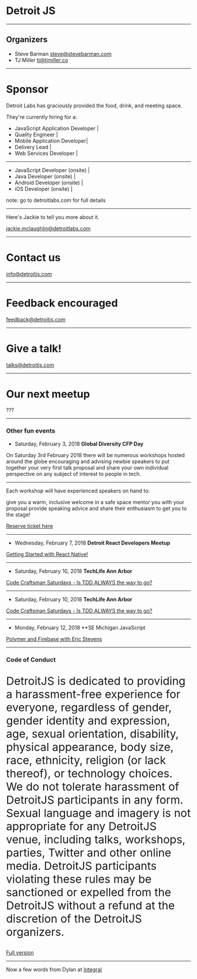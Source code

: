 # Detroit JS

---

## Organizers

- Steve Barman steve@stevebarman.com
- TJ Miller tj@tjmiller.co

--- 

# Sponsor

Detroit Labs has graciously provided the food, drink, and meeting space. 

They're currently hiring for a:

- JavaScript Application Developer |
- Quality Engineer |
- Mobile Application Developer|
- Delivery Lead |
- Web Services Developer |

---

- JavaScript Developer (onsite) |
- Java Developer (onsite) |
- Android Developer (onsite) |
- iOS Developer (onsite) |

note: go to detroitlabs.com for full details

---

Here's Jackie to tell you more about it. 

jackie.mclaughlin@detroitlabs.com

---

# Contact us

info@detroitjs.com

---

# Feedback encouraged

feedback@detroitjs.com

---

# Give a talk!

talks@detroitjs.com

---

# Our next meetup 

???

---

### Other fun events

- Saturday, February 3, 2018 **Global Diversity CFP Day**

On Saturday 3rd February 2018 there will be numerous workshops hosted around the globe encouraging and advising newbie speakers to put together your very first talk proposal and share your own individual perspective on any subject of interest to people in tech.

--- 

Each workshop will have experienced speakers on hand to:

give you a warm, inclusive welcome in a safe space 
mentor you with your proposal
provide speaking advice
and share their enthusiasm to get you to the stage!

[Reserve ticket here](https://www.globaldiversitycfpday.com/events/30)

---

- Wednesday, February 7, 2018 **Detroit React Developers Meetup**

[Getting Started with React Native!](https://www.meetup.com/Detroit-React-Developers-Meetup/events/246631187/)

---

- Saturday, February 10, 2018 **TechLife Ann Arbor**

[Code Craftsman Saturdays - Is TDD ALWAYS the way to go?](https://www.meetup.com/TechLife-Ann-Arbor/events/246757456/)

---

- Saturday, February 10, 2018 **TechLife Ann Arbor**

[Code Craftsman Saturdays - Is TDD ALWAYS the way to go?](https://www.meetup.com/TechLife-Ann-Arbor/events/246757456/)

---

- Monday, February 12, 2018 **SE Michigan JavaScript

[Polymer and Firebase with Eric Stevens](https://www.meetup.com/SEM-JS/events/247084944/)

---
### Code of Conduct

<p style="font-size:30px">DetroitJS is dedicated to providing a harassment-free experience for everyone, regardless of gender, gender identity and expression, age, sexual orientation, disability, physical appearance, body size, race, ethnicity, religion (or lack thereof), or technology choices. We do not tolerate harassment of DetroitJS participants in any form. Sexual language and imagery is not appropriate for any DetroitJS venue, including talks, workshops, parties, Twitter and other online media. DetroitJS participants violating these rules may be sanctioned or expelled from the DetroitJS without a refund at the discretion of the DetroitJS organizers.</p>

[Full version](https://detroitjs.com/code-of-conduct)

---

Now a few words from Dylan at [Integral](https://www.integral.io)